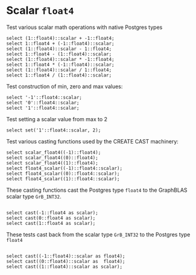 # Scalar `float4`

Test various scalar math operations with native Postgres types
```
select (1::float4)::scalar + -1::float4;
select 1::float4 + (-1::float4)::scalar;
select (1::float4)::scalar - 1::float4;
select 1::float4 - (1::float4)::scalar;
select (1::float4)::scalar * -1::float4;
select 1::float4 * (-1::float4)::scalar;
select (1::float4)::scalar / 1::float4;
select 1::float4 / (1::float4)::scalar;

```
Test construction of min, zero and max values:
```
select '-1'::float4::scalar;
select '0'::float4::scalar;
select '1'::float4::scalar;

```
Test setting a scalar value from max to 2
```
select set('1'::float4::scalar, 2);

```
Test various casting functions used by the CREATE CAST machinery:
```
select scalar_float4((-1)::float4);
select scalar_float4((0)::float4);
select scalar_float4((1)::float4);
select float4_scalar((-1)::float4::scalar);
select float4_scalar((0)::float4::scalar);
select float4_scalar((1)::float4::scalar);

```
These casting functions cast the Postgres type `float4` to the
GraphBLAS scalar type `GrB_INT32`.
```

select cast(-1::float4 as scalar);
select cast(0::float4 as scalar);
select cast(1::float4 as scalar);

```
These tests cast back from the scalar type `GrB_INT32` to the
Postgres type `float4`
```

select cast((-1::float4)::scalar as float4);
select cast((0::float4)::scalar as  float4);
select cast((1::float4)::scalar as scalar);
```